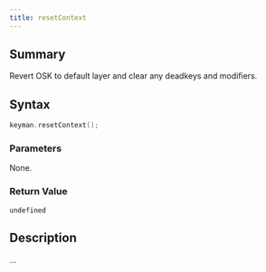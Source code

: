 ```yaml
---
title: resetContext
---
```


## Summary

Revert OSK to default layer and clear any deadkeys and modifiers.

## Syntax

```c
keyman.resetContext();
```

### Parameters

None.

### Return Value

`undefined`

## Description

...

